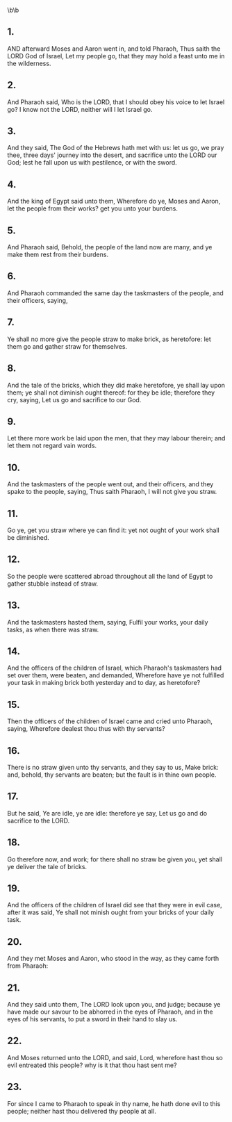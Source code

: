 \b\b
## 1.
AND afterward Moses and Aaron went in, and told Pharaoh, Thus saith the LORD God of Israel, Let my people go, that they may hold a feast unto me in the wilderness.
## 2.
And Pharaoh said, Who is the LORD, that I should obey his voice to let Israel go?  I know not the LORD, neither will I let Israel go.
## 3.
And they said, The God of the Hebrews hath met with us: let us go, we pray thee, three days' journey into the desert, and sacrifice unto the LORD our God; lest he fall upon us with pestilence, or with the sword.
## 4.
And the king of Egypt said unto them, Wherefore do ye, Moses and Aaron, let the people from their works?  get you unto your burdens.
## 5.
And Pharaoh said, Behold, the people of the land now are many, and ye make them rest from their burdens.
## 6.
And Pharaoh commanded the same day the taskmasters of the people, and their officers, saying,
## 7.
Ye shall no more give the people straw to make brick, as heretofore: let them go and gather straw for themselves.
## 8.
And the tale of the bricks, which they did make heretofore, ye shall lay upon them; ye shall not diminish ought thereof: for they be idle; therefore they cry, saying, Let us go and sacrifice to our God.
## 9.
Let there more work be laid upon the men, that they may labour therein; and let them not regard vain words.
## 10.
And the taskmasters of the people went out, and their officers, and they spake to the people, saying, Thus saith Pharaoh, I will not give you straw.
## 11.
Go ye, get you straw where ye can find it: yet not ought of your work shall be diminished.
## 12.
So the people were scattered abroad throughout all the land of Egypt to gather stubble instead of straw.
## 13.
And the taskmasters hasted them, saying, Fulfil your works, your daily tasks, as when there was straw.
## 14.
And the officers of the children of Israel, which Pharaoh's taskmasters had set over them, were beaten, and demanded, Wherefore have ye not fulfilled your task in making brick both yesterday and to day, as heretofore?
## 15.
Then the officers of the children of Israel came and cried unto Pharaoh, saying, Wherefore dealest thou thus with thy servants?
## 16.
There is no straw given unto thy servants, and they say to us, Make brick: and, behold, thy servants are beaten; but the fault is in thine own people.
## 17.
But he said, Ye are idle, ye are idle: therefore ye say, Let us go and do sacrifice to the LORD.
## 18.
Go therefore now, and work; for there shall no straw be given you, yet shall ye deliver the tale of bricks.
## 19.
And the officers of the children of Israel did see that they were in evil case, after it was said, Ye shall not minish ought from your bricks of your daily task.
## 20.
And they met Moses and Aaron, who stood in the way, as they came forth from Pharaoh:
## 21.
And they said unto them, The LORD look upon you, and judge; because ye have made our savour to be abhorred in the eyes of Pharaoh, and in the eyes of his servants, to put a sword in their hand to slay us.
## 22.
And Moses returned unto the LORD, and said, Lord, wherefore hast thou so evil entreated this people?  why is it that thou hast sent me?
## 23.
For since I came to Pharaoh to speak in thy name, he hath done evil to this people; neither hast thou delivered thy people at all.

